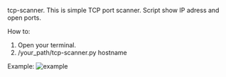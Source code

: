 tcp-scanner.
This is simple TCP port scanner. Script show IP adress and open ports.

How to:
1. Open your terminal.
2. /your_path/tcp-scanner.py hostname

Example:
![example](https://user-images.githubusercontent.com/41501807/44568977-306aff00-a779-11e8-9109-7789c31cb8eb.jpg)
